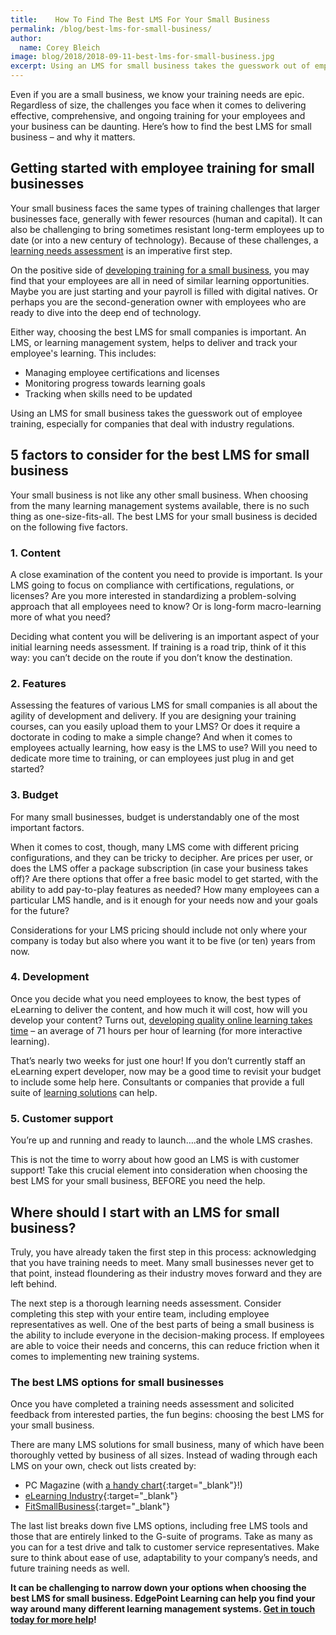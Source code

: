 ```yaml
---
title:    How To Find The Best LMS For Your Small Business
permalink: /blog/best-lms-for-small-business/
author:
  name: Corey Bleich
image: blog/2018/2018-09-11-best-lms-for-small-business.jpg
excerpt: Using an LMS for small business takes the guesswork out of employee training. Here's how to find the best one for your small business.
---
```


Even if you are a small business, we know your training needs are epic. Regardless of size, the challenges you face when it comes to delivering effective, comprehensive, and ongoing training for your employees and your business can be daunting. Here’s how to find the best LMS for small business – and why it matters.

## Getting started with employee training for small businesses

Your small business faces the same types of training challenges that larger businesses face, generally with fewer resources (human and capital). It can also be challenging to bring sometimes resistant long-term employees up to date (or into a new century of technology). Because of these challenges, a [learning needs assessment](/blog/training-needs-analysis) is an imperative first step.

On the positive side of [developing training for a small business](/blog/smb-elearning/), you may find that your employees are all in need of similar learning opportunities. Maybe you are just starting and your payroll is filled with digital natives. Or perhaps you are the second-generation owner with employees who are ready to dive into the deep end of technology.

Either way, choosing the best LMS for small companies is important. An LMS, or learning management system, helps to deliver and track your employee's learning. This includes:

* Managing employee certifications and licenses
* Monitoring progress towards learning goals
* Tracking when skills need to be updated

Using an LMS for small business takes the guesswork out of employee training, especially for companies that deal with industry regulations.

## 5 factors to consider for the best LMS for small business

Your small business is not like any other small business. When choosing from the many learning management systems available, there is no such thing as one-size-fits-all. The best LMS for your small business is decided on the following five factors.

### 1. Content

A close examination of the content you need to provide is important. Is your LMS going to focus on compliance with certifications, regulations, or licenses? Are you more interested in standardizing a problem-solving approach that all employees need to know? Or is long-form macro-learning more of what you need?

Deciding what content you will be delivering is an important aspect of your initial learning needs assessment. If training is a road trip, think of it this way: you can’t decide on the route if you don’t know the destination.

### 2. Features
Assessing the features of various LMS for small companies is all about the agility of development and delivery.
If you are designing your training courses, can you easily upload them to your LMS? Or does it require a doctorate in coding to make a simple change? And when it comes to employees actually learning, how easy is the LMS to use? Will you need to dedicate more time to training, or can employees just plug in and get started?

### 3. Budget

For many small businesses, budget is understandably one of the most important factors.

When it comes to cost, though, many LMS come with different pricing configurations, and they can be tricky to decipher. Are prices per user, or does the LMS offer a package subscription (in case your business takes off)? Are there options that offer a free basic model to get started, with the ability to add pay-to-play features as needed? How many employees can a particular LMS handle, and is it enough for your needs now and your goals for the future?

Considerations for your LMS pricing should include not only where your company is today but also where you want it to be five (or ten) years from now.

### 4. Development

Once you decide what you need employees to know, the best types of eLearning to deliver the content, and how much it will cost, how will you develop your content? Turns out, [developing quality online learning takes time](/blog/create-elearning-faster/) – an average of 71 hours per hour of learning (for more interactive learning).

That’s nearly two weeks for just one hour! If you don’t currently staff an eLearning expert developer, now may be a good time to revisit your budget to include some help here. Consultants or companies that provide a full suite of [learning solutions](https://www.edgepointlearning.com/solutions/) can help.

### 5. Customer support

You’re up and running and ready to launch….and the whole LMS crashes.

This is not the time to worry about how good an LMS is with customer support! Take this crucial element into consideration when choosing the best LMS for your small business, BEFORE you need the help.

## Where should I start with an LMS for small business?

Truly, you have already taken the first step in this process: acknowledging that you have training needs to meet. Many small businesses never get to that point, instead floundering as their industry moves forward and they are left behind.

The next step is a thorough learning needs assessment. Consider completing this step with your entire team, including employee representatives as well. One of the best parts of being a small business is the ability to include everyone in the decision-making process. If employees are able to voice their needs and concerns, this can reduce friction when it comes to implementing new training systems.

### The best LMS options for small businesses

Once you have completed a training needs assessment and solicited feedback from interested parties, the fun begins: choosing the best LMS for your small business.

There are many LMS solutions for small business, many of which have been thoroughly vetted by business of all sizes. Instead of wading through each LMS on your own, check out lists created by:

* PC Magazine (with [a handy chart](https://www.pcmag.com/article2/0,2817,2488347,00.asp){:target="_blank"}!)
* [eLearning Industry](https://elearningindustry.com/10-cloud-based-learning-management-systems-small-business-training){:target="_blank"}
* [FitSmallBusiness](https://fitsmallbusiness.com/best-lms-learning-management-system/){:target="_blank"}

The last list breaks down five LMS options, including free LMS tools and those that are entirely linked to the G-suite of programs. Take as many as you can for a test drive and talk to customer service representatives. Make sure to think about ease of use, adaptability to your company’s needs, and future training needs as well.

<strong>It can be challenging to narrow down your options when choosing the best LMS for small business. EdgePoint Learning can help you find your way around many different learning management systems. [Get in touch today for more help](/contact/)!</strong>
